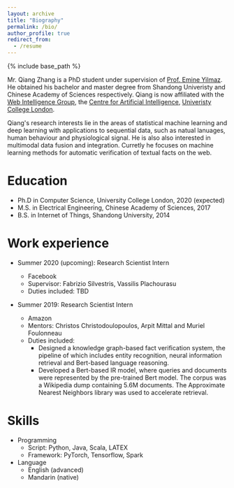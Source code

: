 ```yaml
---
layout: archive
title: "Biography"
permalink: /bio/
author_profile: true
redirect_from:
  - /resume
---
```


{% include base_path %}

Mr. Qiang Zhang is a PhD student under supervision of [Prof. Emine Yilmaz](https://sites.google.com/site/researchyilmaz/). He obtained his bachelor and master degree from Shandong Univeristy and Chinese Academy of Sciences respectively. Qiang is now affiliated with the [Web Intelligence Group](http://wi.cs.ucl.ac.uk/), the [Centre for Artificial Intelligence](https://www.ucl.ac.uk/ai-centre/), [Univeristy College London](https://www.ucl.ac.uk/).

Qiang's research interests lie in the areas of statistical machine learning and deep learning with applications to sequential data, such as natual lanuages, human behaviour and physiological signal. He is also also interested in multimodal data fusion and integration. Curretly he focuses on machine learning methods for automatic verification of textual facts on the web.

Education
======
* Ph.D in Computer Science, University College London, 2020 (expected)
* M.S. in Electrical Engineering, Chinese Academy of Sciences, 2017
* B.S. in Internet of Things, Shandong University, 2014

Work experience
======

* Summer 2020 (upcoming): Research Scientist Intern
  * Facebook
  * Supervisor: Fabrizio Silvestris, Vassilis Plachourasu
  * Duties included: TBD
  
* Summer 2019: Research Scientist Intern
  * Amazon 
  * Mentors: Christos Christodoulopoulos, Arpit Mittal and Muriel Foulonneau
  * Duties included: 
    * Designed a knowledge graph-based fact verification system, the pipeline of which includes entity recognition, neural information retrieval and Bert-based language reasoning.
    * Developed a Bert-based IR model, where queries and documents were represented by the pre-trained Bert model. The corpus was a Wikipedia dump containing 5.6M documents. The Approximate Nearest Neighbors library was used to accelerate retrieval. 
  
Skills
======
* Programming
  * Script: Python, Java, Scala, LATEX
  * Framework: PyTorch, Tensorflow, Spark
* Language
  * English (advanced)
  * Mandarin (native)
